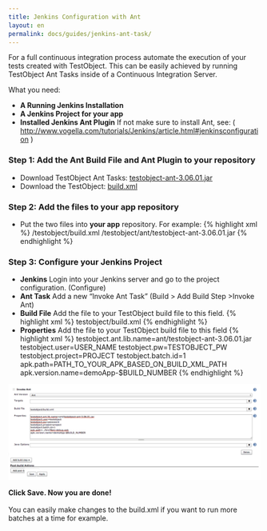 ```yaml
---
title: Jenkins Configuration with Ant
layout: en
permalink: docs/guides/jenkins-ant-task/
---
```


For a full continuous integration process automate the execution of your tests created with TestObject. This can be easily achieved by running TestObject Ant Tasks inside of a Continuous Integration Server.

What you need:

+ <strong>A Running Jenkins Installation</strong>
+ <strong>A Jenkins Project for your app</strong>
+ <strong>Installed Jenkins Ant Plugin</strong> If not make sure to install Ant, see: ( <a href="http://www.vogella.com/tutorials/Jenkins/article.html#jenkinsconfiguration" target="_blank">http://www.vogella.com/tutorials/Jenkins/article.html#jenkinsconfiguration</a> )


<h3 id="step1">Step 1: Add the Ant Build File and Ant Plugin to your repository</h3>

+ Download TestObject Ant Tasks: <a href="/attachments/guide/ant-task/testobject-ant-3.06.01.jar" target="_blank">testobject-ant-3.06.01.jar</a>
+ Download the TestObject: <a href="https://raw2.github.com/testobject/calculator/master/testobject/build.xml" target="_blank">build.xml</a>

<h3 id="step2">Step 2: Add the files to your app repository</h3>

+ Put the two files into <strong>your app</strong> repository. For example:
{% highlight xml %}
/testobject/build.xml
/testobject/ant/testobject-ant-3.06.01.jar
{% endhighlight %}

<h3 id="step3">Step 3: Configure your Jenkins Project</h3>

+ <strong>Jenkins</strong>
Login into your Jenkins server and go to the project configuration. (Configure)
+ <strong>Ant Task</strong>
Add a new “Invoke Ant Task” (Build > Add Build Step >Invoke Ant)
+ <strong>Build File</strong>
Add the file to your TestObject build file to this field.
{% highlight xml %}
testobject/build.xml
{% endhighlight %}
+ <strong>Properties</strong>
Add the file to your TestObject build file to this field 
{% highlight xml %}
testobject.ant.lib.name=ant/testobject-ant-3.06.01.jar
testobject.user=USER_NAME
testobject.pw=TESTOBJECT_PW
testobject.project=PROJECT
testobject.batch.id=1
apk.path=PATH_TO_YOUR_APK_BASED_ON_BUILD_XML_PATH
apk.version.name=demoApp-$BUILD_NUMBER
{% endhighlight %}

<img class="center shadow" src="/img/guides/jenkins-ant-config.png">

<strong>Click Save. Now you are done!</strong></br></br>
You can easily make changes to the build.xml if you want to run more batches at a time for example.

